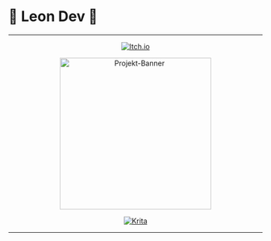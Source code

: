 # 🌟 Leon Dev 🌟

---

<p align="center">
  <a href="https://leon-dev.itch.io/">
    <img src="https://img.shields.io/badge/itch.io-%23FF0B34.svg?logo=Itch.io&logoColor=white" alt="Itch.io">
  </a>
</p>

<p align="center">
  <img src="https://media.giphy.com/media/ly3tQYHmXMsCI/giphy.gif" alt="Projekt-Banner" width="300">
</p>

<p align="center">
  <a href="#">
    <img src="https://img.shields.io/badge/Krita-203759?logo=krita&logoColor=EEF37B" alt="Krita">
  </a>
</p>

---
